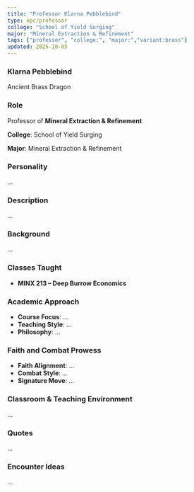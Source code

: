 ```yaml
---
title: "Professor Klarna Pebblebind"
type: npc/professor
college: "School of Yield Surging"
major: "Mineral Extraction & Refinement"
tags: ["professor", "college:", "major:","variant:brass"]
updated: 2025-10-05
---
```

### Klarna Pebblebind

Ancient Brass Dragon

### Role

Professor of **Mineral Extraction & Refinement**

**College**: School of Yield Surging

**Major**: Mineral Extraction & Refinement

### Personality

...

### Description

...

### Background

...

### Classes Taught

- **MINX 213 – Deep Burrow Economics**

### Academic Approach

- **Course Focus**: ...
- **Teaching Style**: ...
- **Philosophy**: ...

### Faith and Combat Prowess

- **Faith Alignment**: ...
- **Combat Style**: ...
- **Signature Move**: ...

### Classroom & Teaching Environment

...

### Quotes

...

### Encounter Ideas

...
